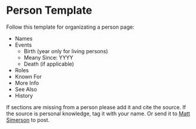 # Person Template

Follow this template for organizating a person page:

- Names
- Events
    - Birth (year only for living persons)
    - Meany Since: YYYY
    - Death (if applicable)
- Roles
- Known For
- More Info
- See Also
- History

If sections are missing from a person please add it and cite the source. If the source is personal knowledge, tag it with your name. Or send it to [Matt Simerson](Matt-Simerson) to post.
